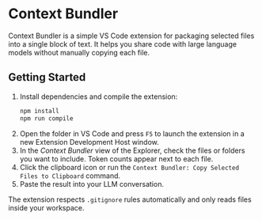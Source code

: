 # Context Bundler

Context Bundler is a simple VS Code extension for packaging selected files into a single block of text. It helps you share code with large language models without manually copying each file.

## Getting Started

1. Install dependencies and compile the extension:
   ```bash
   npm install
   npm run compile
   ```
2. Open the folder in VS Code and press `F5` to launch the extension in a new Extension Development Host window.
3. In the *Context Bundler* view of the Explorer, check the files or folders you want to include. Token counts appear next to each file.
4. Click the clipboard icon or run the `Context Bundler: Copy Selected Files to Clipboard` command.
5. Paste the result into your LLM conversation.

The extension respects `.gitignore` rules automatically and only reads files inside your workspace.
